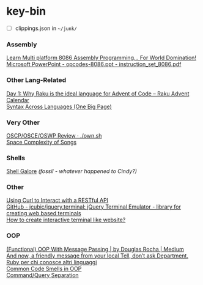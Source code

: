 # key-bin
* [ ] clippings.json in `~/junk/`  
### Assembly
[Learn Multi platform 8086 Assembly Programming... For World Domination!](https://www.chibialiens.com/8086/)  
[Microsoft PowerPoint - opcodes-8086.ppt - instruction_set_8086.pdf](http://cvg.dsi.unifi.it/colombo_now/calc/instruction_set_8086.pdf)  

[](https://www.cia.gov/library/abbottabad-compound/E4/E4AAFF6DAF6863F459A8B4E52DFB9FF4_Manly.P.Hall_The.Secret.Teachings.of.All.Ages.pdf)

### Other Lang-Related
[Day 1: Why Raku is the ideal language for Advent of Code – Raku Advent Calendar](https://raku-advent.blog/2020/12/01/day-1-why-raku-is-ideal-for-advent-of-code/)  
[Syntax Across Languages (One Big Page)](http://rigaux.org/language-study/syntax-across-languages.html)  

### Very Other
[OSCP/OSCE/OSWP Review · ./own.sh](https://blog.own.sh/oscp-osce-oswp-review/)  
[Space Complexity of Songs](https://www.cs.bme.hu/~friedl/alg/knuth_song_complexity.pdf)  

### Shells
[Shell Galore](https://www.prismnet.com/~chuyser/ESSlinks.htm#Traditional) *(fossil - whatever happened to Cindy?)*  

### Other
[Using Curl to Interact with a RESTful API](https://blog.scottlowe.org/2014/02/19/using-curl-to-interact-with-a-restful-api/)  
[GitHub - jcubic/jquery.terminal: jQuery Terminal Emulator - library for creating web based terminals](https://github.com/jcubic/jquery.terminal)  
[How to create interactive terminal like website?](https://itnext.io/how-to-create-interactive-terminal-like-website-888bb0972288)
### OOP
[(Functional) OOP With Message Passing | by Douglas Rocha | Medium](https://medium.com/@douglasbellonrocha/functional-object-oriented-programming-with-message-passing-71979ca9d097)  
[And now, a friendly message from your local Tell, don’t ask Department.](https://thoughtbot.com/blog/tell-dont-ask)  
[Ruby per chi conosce altri linguaggi](https://www.ruby-lang.org/it/documentation/ruby-from-other-languages/)  
[Common Code Smells in OOP](https://blog.beezwax.net/2020/05/13/common-code-smells-in-oop/)  
[Command/Query Separation](https://martinfowler.com/bliki/CommandQuerySeparation.html)  

